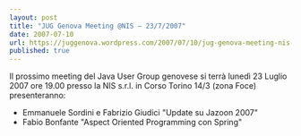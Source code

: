 ```yaml
---
layout: post
title: "JUG Genova Meeting @NIS – 23/7/2007"
date: 2007-07-10
url: https://juggenova.wordpress.com/2007/07/10/jug-genova-meeting-nis-2372007/
published: true 
---
```


Il prossimo meeting del Java User Group genovese si terrà lunedì 23 Luglio 2007 ore 19.00 presso la NIS s.r.l. in Corso Torino 14/3 (zona Foce) presenteranno:
 * Emmanuele Sordini e Fabrizio Giudici "Update su Jazoon 2007" 
 * Fabio Bonfante "Aspect Oriented Programming con Spring" 


